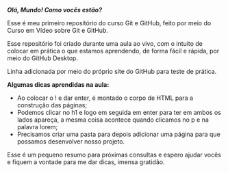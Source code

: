 _**Olá, Mundo! Como vocês estão?**_

Esse é meu primeiro repositório do curso Git e GitHub, feito por meio do Curso em Vídeo sobre Git e GitHub.

Esse repositório foi criado durante uma aula ao vivo, com o intuito de colocar em prática o que estamos aprendendo, de forma fácil e rápida, por meio do GitHub Desktop.

Linha adicionada por meio do próprio site do GitHub para teste de prática.


**Algumas dicas aprendidas na aula:**
* Ao colocar o ! e dar enter, é montado o corpo de HTML para a construção das páginas;
* Podemos clicar no h1 e logo em seguida em enter para ter em ambos os lados apareça, a mesma coisa acontece quando clicamos no p e na palavra lorem;
* Precisamos criar uma pasta para depois adicionar uma página para que possamos desenvolver nosso projeto.

Esse é um pequeno resumo para próximas consultas e espero ajudar vocês e fiquem a vontade para me dar dicas, imensa gratidão.
